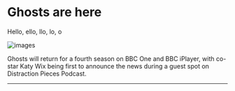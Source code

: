 # Ghosts are here

Hello, ello, llo, lo, o

![images](https://user-images.githubusercontent.com/97484108/149262319-3234e938-da2d-459a-b024-42eeeb14f33f.jpeg)


Ghosts will return for a fourth season on BBC One and BBC iPlayer, with co-star Katy Wix being first to announce the news during a guest spot on Distraction Pieces Podcast.

---
